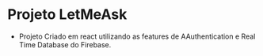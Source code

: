 # Projeto LetMeAsk
- Projeto Criado em react utilizando as features de AAuthentication e Real Time Database do Firebase.